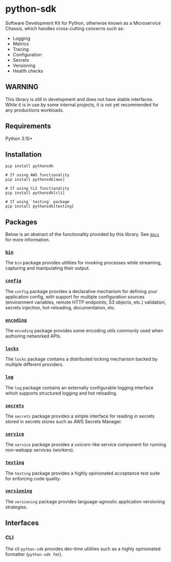 # python-sdk
Software Development Kit for Python, otherwise known as a Microservice Chassis, which handles cross-cutting concerns such as:
- Logging
- Metrics
- Tracing
- Configuration
- Secrets
- Versioning
- Health checks

## WARNING
This library is still in development and does not have stable interfaces. While it is in use by some internal projects, it is not yet recommended for any productions workloads.

## Requirements
Python 3.10+

## Installation
```console
pip install pythonsdk

# If using AWS functionality
pip install pythonsdk[aws]

# If using CLI functionality
pip install pythonsdk[cli]

# If using `testing` package
pip install pythonsdk[testing]
```

## Packages
Below is an abstract of the functionality provided by this library. See [`docs`](https://github.com/lijok/python-sdk/blob/main/src/python_sdk/docs) for more information.

### [`bin`](https://github.com/lijok/python-sdk/blob/main/src/python_sdk/bin/__init__.py)
The `bin` package provides utilities for invoking processes while streaming, capturing and manipulating their output.

### [`config`](https://github.com/lijok/python-sdk/blob/main/src/python_sdk/config/__init__.py)
The `config` package provides a declarative mechanism for defining your application config, with support for multiple configuration sources (environment variables, remote HTTP endpoints, S3 objects, etc.) validation, secrets injection, hot-reloading, documentation, etc.

### [`encoding`](https://github.com/lijok/python-sdk/blob/main/src/python_sdk/encoding/__init__.py)
The `encoding` package provides some encoding utils commonly used when authoring networked APIs.

### [`locks`](https://github.com/lijok/python-sdk/blob/main/src/python_sdk/locks/__init__.py)
The `locks` package contains a distributed locking mechanism backed by multiple different providers.

### [`log`](https://github.com/lijok/python-sdk/blob/main/src/python_sdk/log/__init__.py)
The `log` package contains an externally configurable logging interface which supports structured logging and hot reloading.

### [`secrets`](https://github.com/lijok/python-sdk/blob/main/src/python_sdk/secrets/__init__.py)
The `secrets` package provides a simple interface for reading in secrets stored in secrets stores such as AWS Secrets Manager.

### [`service`](https://github.com/lijok/python-sdk/blob/main/src/python_sdk/service/__init__.py)
The `service` package provides a uvicorn-like service component for running non-webapp services (workers).

### [`testing`](https://github.com/lijok/python-sdk/blob/main/src/python_sdk/testing/__init__.py)
The `testing` package provides a highly opinionated acceptance test suite for enforcing code quality. 

### [`versioning`](https://github.com/lijok/python-sdk/blob/main/src/python_sdk/versioning/__init__.py)
The `versioning` package provides language-agnostic application versioning strategies.

## Interfaces
### CLI
The cli `python-sdk` provides dev-time utilities such as a highly opinionated formatter (`python-sdk fmt`).
